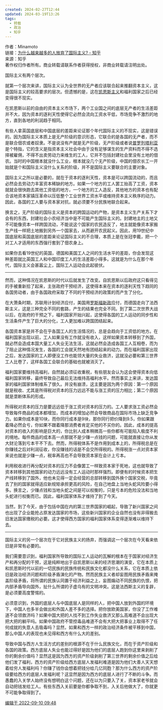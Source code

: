 ```yaml
---
created: 2024-02-27T12:44
updated: 2024-03-19T13:26
tags:
  - 转载
  - 政治
  - 知乎
---
```

作者：Minamoto  
链接：[为什么越来越多的人放弃了国际主义? - 知乎](https://www.zhihu.com/question/546130661/answer/2667486079)  
来源：知乎  
著作权归作者所有。商业转载请联系作者获得授权，非商业转载请注明出处。  
  

国际主义有两个层次。

就第一个层次来讲，国际主义认为全世界的无产者应该联合起来推翻资本主义，这是国际主义的较高要求的层次。但遗憾的是，这在[凯恩斯主义](https://www.zhihu.com/search?q=%E5%87%AF%E6%81%A9%E6%96%AF%E4%B8%BB%E4%B9%89&search_source=Entity&hybrid_search_source=Entity&hybrid_search_extra=%7B%22sourceType%22%3A%22answer%22%2C%22sourceId%22%3A2667486079%7D)和福利国家之后已经变得很不现实。

在凯恩斯以前的自由的资本主义市场下，两个工业国之间的底层无产者的生活差距并不大，因为资本的逐利天性使得它必然会流向工资水平低，市场竞争不激烈的地方，直到各地的利润趋于相同。

有些人拿英国底层和中国底层的差距来论证那个年代国际主义的不现实，这是错误的。因为国际主义本质上是无产阶级的意识形态，它联合的是各国的无产者，而不是联合佃农或者奴隶。不是说没有产就是无产阶级，无产阶级或者说[普罗列塔利亚](https://www.zhihu.com/search?q=%E6%99%AE%E7%BD%97%E5%88%97%E5%A1%94%E5%88%A9%E4%BA%9A&search_source=Entity&hybrid_search_source=Entity&hybrid_search_extra=%7B%22sourceType%22%3A%22answer%22%2C%22sourceId%22%3A2667486079%7D)是个特指，它的含义是指资本主义社会中由于没有足够谋生的生产资料而不得不选择被雇佣，不得不出卖劳动力来维生的工人，它并不包括封建社会里没有土地的佃农。当时的中国根本就没什么工业，根本就没几个无产阶级，中国的佃农长工一开始就是个和国际主义没什么关系的阶级，并不是国际主义要联合的主要对象。

国际主义之所以是必要的，就在于资本的逐利天性，资本是可以跨国流动的，而且必然会去劳动力丰富资本稀缺的地方。如果一个地方的工人罢工抬高了工资，资本就就会很快跑去其他工资低的地方，一个地方的工人造反，其他地方的资本也有配合该地资本家镇压革命以压低整个工业世界工资水平或维持资本主义秩序的动力。因此，各国的工人要与资本家对抗，就必须要不分民族地联合起来。

换言之，无产阶级的国际主义是资本的跨国运动的产物，是资本主义生产关系下才会有的东西，封建社会小农经济当中是不可能产生国际主义的。封建地主的土地又不可能像资本一样跨国流动，不能说这个国家的农民造反了，地主就能像资本家搬生产线一样把土地搬到另外一个国家去，从而避开农民起义。因此，用19世纪中国底层和英国底层的差距来论证国际主义的不合理，本质上是在张冠李戴，把一个对工人才适用的东西强行套到了佃农身上。

如果你去看19世纪的英国，德国和美国工人之间的生活水平的差距，你会发现这种差距就比英国工人和中国印度工人的生活差距小得多。这就是为什么在那个年代，国际主义会甚嚣尘上，国际工人运动会此起彼伏。

---

然而，这种情况在凯恩斯的时代以后就发生了改变。自凯恩斯以后政府这只看得见的手被重新拾了起来，主张政府干预经济，这使得本来在资本的逐利天性下趋同的各国劳动者，由于各国政府采取了不同的干预经济的政策的而产生了分化。

在大萧条时期，苏联用计划经济应付，美国用[罗斯福新政](https://www.zhihu.com/search?q=%E7%BD%97%E6%96%AF%E7%A6%8F%E6%96%B0%E6%94%BF&search_source=Entity&hybrid_search_source=Entity&hybrid_search_extra=%7B%22sourceType%22%3A%22answer%22%2C%22sourceId%22%3A2667486079%7D)应付，而德国走向了法西斯主义，这是三种完全不同的套路，产生的结果也完全不同。到了第二次世界大战以后，在政府的干预之下，福利国家开始兴起，这使得各国的工人运动的同步性和生活条件产生了巨大的分化，工人更加难以跨国团结起来。

各国资本家是并不会在乎各国工人的生活情况的，总是会趋向于工资低的地方。在福利国家出现以前，工人如果没有工作就没有收入，这样如果资本转移到了外国，就必然会造成本国大量工人失业无法生活，这就必然会造成各国工人互相卷，而为了阻止这种情况发生，各国的工会就天然地有团结起来的动力。而在福利国家出现之后，发达国家的工人即便没工作也能领大量的失业救济，这就没必要和第三世界工人比卷了，这样各国工会联合的基础也就被消灭了。

福利国家要维持高福利，自然就必须征收重税，有些朋友会认为这会使得资本向低福利国家转移，最终导致自己最后无法维持高福利水平。然而事实上来讲，发达国家的福利国家体制维系了很久。并没有崩溃，这主要是因为两个原因：第一个原因就是税收、尤其是所得税对资本的压力远远不能与涨工资的压力相比；第二个原因就是垄断体系的形成。

所得税对资本的压力是要远远低于涨工资对资本的压力的。工人要求涨工资必然会导致每件商品的成本都增加，而成本的增加必然会导致商品在国际市场上缺乏竞争力。如果你成本是10块，而你同行成本是9块，那你同行把价降到9.5，你如果跟着降必然会亏，你如果不跟着降那消费者肯定买他的不买你的。因此，成本的提高对资本的收入的影响是巨大的，你比别人成本稍微高一些你都有可能陷入极度不利的境地。每件商品的成本高一点那就不是少赚一点钱的问题，可能就直接让你从发大财沦落到亏本干不下去。然而，所得税体系不是作用到成本上的，所得税总是在你赚钱之后对利润征收，你没赚钱的话是不会交所得税的。所得税涨一点对资本家来说也就是少赚一点，税率再高也不会导致资本家在会计上亏本。

利用税收进行再分配对资本的压力不会像罢工一样致资本家于死地，这也就导致了资本转移到其他国家的动力远远没有工人运动时那样强烈。即便有的时候资本把生产线转移到了国外，他也未见得一定会经营的总部转移到国外换个国家交税，毕竟去了别的国家就得适应新规矩承担更高的风险，在自己地盘上当地头蛇风险要小得多。换言之，少赚点钱和当地头蛇之间是可以权衡的，只是亏本的危险没法和当地头蛇进行权衡而已。因此，福利国家体系才维持了到了今天。

当然，到了今天，由于包括中国在内的第三世界国家的崛起，导致了新兴国家之间也出现了企业能抢占原发达国家的市场，这些新兴国家的企业自然也没有非得搬去旧发达国家缴税的必要。这才使得西方国家的福利国家体系变得逐渐难以维持下去。

---

国际主义的另一个层次在于它对民族主义的扬弃，而强调这一个层次在今天看来依旧是非常有必要的。

我们需要意识到，福利国家所导致的国际工人运动的瓦解的根本在于国家对经济生产和再分配的干预，这是纯粹地出于自凯恩斯以来的经济思潮的演变，它在本质上和凯恩斯时代以前的一切民族的民族传统和民族文化都没什么关系，它在本质上依旧是政治经济问题和阶级矛盾演化的产物。然而民族主义者却妄图用民族矛盾来掩盖阶级矛盾，将所谓的民族认同置于经济利益之上，妄图煽动不同民族的仇恨，把内部矛盾导向国外，扯什么所谓的子虚乌有的文明冲突。这是法西斯主义的复辟，是必须要高度警惕的。

必须意识到，外国的底层人与中国底层人是同样的人，把中国人放到外国的环境下，中国人也多半会做出和外国人差不多的选择。把你放欧美国家，你没了工作难道不会领救济吗？如果中国大把的人找不到工作失业救济又那么高难道不会出现大把大把的躺平吗。如果中国政府不管控毒品难道不会有大把大把事业上取得不了任何成就的失意人去吸毒吗？显然，如果和西方一样的政治经济条件被平移到中国，那么中国人的表现也未见得和西方有什么大的差别。

导致中国与西方人生活方式的差别的根源不在于什么民族文化，而在于资产阶级和各国的政策。西方底层人失业也能过得好是因为他们的底层人跑到你这里来剥削了你的剩余价值吗？显然这是因为西方的资产阶级剥削了第三世界的剩余价值之后给他们发了福利，西方的资产阶级给西方底层人发福利难道是因为他们大善人天天想着给穷人发福利吗？你赚了钱你会想着把钱分给几亿同胞？那为什么西方的资产阶级要给西方的底层人发福利呢？这显然是因为西方的底层人进行了不断的斗争。而愚蠢的入关学人始终没有想明白这个问题，还在以为只要入了关，资本家老爷就会自动把钱发给工人。有些东西入关前要是你都争取不到，入关后他做大了，你就更不可能争取得到了。

[编辑于 2022-09-10 09:48](//www.zhihu.com/question/546130661/answer/2667486079)